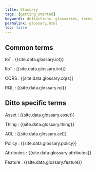 ```yaml
---
title: Glossary
tags: [getting_started]
keywords: definitions, glossaries, terms
permalink: glossary.html
toc: false
---
```


## Common terms

IoT
: {{site.data.glossary.iot}}

IIoT
: {{site.data.glossary.iiot}}

CQRS
: {{site.data.glossary.cqrs}}

RQL
: {{site.data.glossary.rql}}


## Ditto specific terms

Asset
: {{site.data.glossary.asset}}

Thing
: {{site.data.glossary.thing}}

ACL
: {{site.data.glossary.acl}}

Policy
: {{site.data.glossary.policy}}

Attributes
: {{site.data.glossary.attributes}}

Feature
: {{site.data.glossary.feature}}
